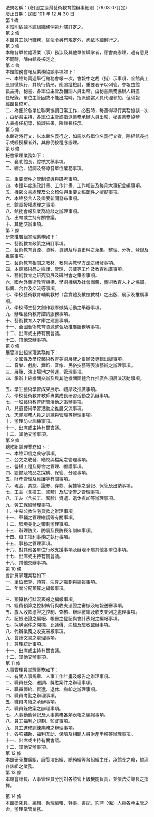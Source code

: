 法規名稱：(廢)國立臺灣藝術教育館辦事細則（76.08.07訂定）  
廢止日期：民國 101 年 12 月 30 日  
第 1 條  
本細則依據本館組織條例第九條訂定之。  
第 2 條  
本館員工執行職務，除法令另有規定外，悉依本細則行之。  
第 3 條  
本館各單位處理業（事）務涉及其他單位職掌者，應會商辦理，遇有意見  
不同時，陳由館長核定之。  
第 4 條  
本館館務會報及業務協談事項如下：  
一、本館每兩週舉行館務會報一次，會報中之裁（指）示事項，全館員工  
應貫徹執行，其執行情形，應追蹤檢討，重要者予以列管。會報由館  
長主持，秘書、各單位主管及相關人員出席，由秘書業務協辦人員擔  
任紀錄。單位主管因故不能出席時，指派適當人員代理參加，但須報  
經館長核可。  
二、為便於各單位聯繫協調日常工作，必要時，每週得舉行業務協談一次  
，由秘書主持，各單位主管或指派業務承辦人員出席，秘書業務協辦  
人員擔任紀錄，協談結果，陳館長核示。  
第 5 條  
本館對外行文，以本館名義行之，如需以各單位名義行文者，除經館長批  
示或經授權者外，其餘仍按程序辦理。  
第 6 條  
秘書掌理業務如下：  
一、襄助館長，綜核文稿事項。  
二、綜合、協調及督導各單位業務事項。  


三、重要案件之管制督導與研考事項。  
四、本館年度施政計畫、工作計畫、工作報告及每月大事紀彙編事項。  
五、機密文書處理及公文稽催與重要文稿函件之撰擬事項。  
六、本館發言人及重要新聞發布事項。  
七、館長授權處理之事項。  
八、館務會報及業務協談之辦理事項。  
九、出席或主持有關會議。  
十、其他交辦事項。  
第 7 條  
研究推廣組掌理業務如下：  
一、藝術教育政策之研訂事項。  
二、藝術教育資源、資料、資訊及珍貴史料之蒐集、整理、分析、登錄及  
推廣事項。  
三、藝術教育相關之教材、教具與教學方法之研發事項。  
四、本館藝術品之維護、管理、典藏等工作及教育推廣事項。  
五、藝術教育之研究發展及研討會之策辦事項。  
六、國內外藝術教育機構、學術機構及社會團體、藝術教育人才之協調、  
聯繫、合作及交流等事項。  
七、學校藝術教育輔助教材（含實體及數位教材）之出版、展示及推廣事  
項。  
八、學校師生藝文創作觀摩徵獎活動之舉辦事項。  
九、辦理藝術教育諮詢服務事項。  
十、藝術教育人才庫之建置事項。  
十一、全國藝術教育資源整合及推廣服務等事項。  
十二、出席或主持有關會議。  
十三、其他交辦事項。  
第 8 條  
展覽演出組掌理業務如下：  
一、全國性及學校藝術教育美術展覽之舉辦及專輯出版事項。  
二、音樂、戲劇、舞蹈、音像、民俗技藝等表演藝術之辦理事項。  
三、展覽、演出場地之營運、管理事項。  
四、承辦上級機關交辦及與其他機關團體合作推廣各項展演活動事項。  


五、學生藝術學習成果展示、觀摩及推廣事項。  
六、學校藝術教育教師專業成長研習活動之策辦事項。  
七、一般藝術教育研習活動之策辦事項。  
八、兒童藝術學習活動之推展交流事項。  
九、志願服務人員之訓練與管理等辦理事項。  
十、辦理防火訓練事項。  
十一、出席或主持有關會議。  
十二、其他交辦事項。  
第 9 條  
總務組掌理業務如下：  
一、本館印信之典守事項。  
二、公文之收發、繕校與檔案之管理事項。  
三、營繕工程及房舍之管理、維護事項。  
四、設備及物品之採購、保管、分發事項。  
五、財產管理及維護等有關事項。  
六、現金、票據、證券、存款、契據等之登記、保管及出納事項。  
七、工友（含技工、駕駛）及駐衛警之管理事項。  
八、工友（含技工、駕駛）資遣、退休撫卹等辦理事項。  
九、勞工保險辦理事項。  
十、中央公教住宅貸款之辦理事項。  
十一、車輛之管理維護等有關事項。  
十二、環境美化之策劃辦理事項。  
十三、辦理防災、防震及民防長年訓練事項。  
十四、員工福利事務之執行事項。  
十五、事務之管理事項。  
十六、對其他各單位行政支援事項及辦理不屬其他各單位事項。  
十七、出席或主持有關會議。  
十八、其他交辦事項。  
第 10 條  
會計員掌理業務如下：  
一、單位概算、預算、決算之籌劃與編報事項。  
二、年度分配預算之編報事項。  


三、預算執行狀況表報之編報事項。  
四、經費預算之控制執行與收支憑證之審核及結報送審事項。  
五、歲入收款憑證之控制、查核、辦理繳庫及收支並列之處理事項。  
六、記帳憑證之編報、帳冊之登記與會計表報之編報事項。  
七、採購案件之開標、比議價、決標及驗收監辦事項。  
八、代辦業務之收支審核事項。  
九、會計文書之處理事項。  
十、兼理統計事項。  
十一、出席或主持有關會議。  
十二、其他交辦事項。  
第 11 條  
人事管理員掌理業務如下：  
一、有關人事規章、人事工作計畫及報告之辦理事項。  
二、職員任免、遷調、獎懲案件之辦理事項。  
三、職員俸給、資遣、退休、撫卹之辦理事項。  
四、職員考勤之辦理事項。  
五、職員考績之承辦事項。  
六、職員銓敘案之辦理事項。  
七、人事動態登記及人事業務各類表報之編報事項。  
八、員工福利之規劃、監督事項。  
九、員工進修訓練業務之辦理事項。  
十、各項補助、福利互助、保險及相關人員財產申報等辦理事項。  
十一、出席或主持有關會議。  
十二、其他交辦事項。  
第 12 條  
本館研究推廣組、展覽演出組、總務組等各組組主任，承館長之命，綜理  
各該組之業務。  
第 13 條  
本館會計員、人事管理員分別對各該管上級機關負責，並依法受館長之指  
揮。  


第 14 條  
本館研究員、編輯、助理編輯、幹事、書記、約聘（僱）人員各承主管之  
命，辦理掌管業務。  


